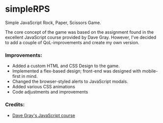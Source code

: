# simpleRPS

Simple JavaScript Rock, Paper, Scissors Game.

The core concept of the game was based on the assignment found in the excellent JavaScript course provided by Dave Gray. However, I've decided to add a couple of QoL-improvements and create my own version.

### Improvements:

- Added a custom HTML and CSS Design to the game.
- Implemented a flex-based design; front-end was designed with mobile-first in mind.
- Changed the browser-styled alerts to JavaScript modals.
- Added various CSS animations
- Code adjustments and improvements

### Credits:

- [Dave Gray's JavaScript course](https://youtu.be/EfAl9bwzVZk?t=3877)
